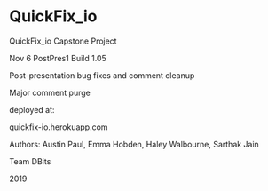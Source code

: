 # QuickFix_io

QuickFix_io Capstone Project

Nov 6 PostPres1 Build 1.05

Post-presentation bug fixes and comment cleanup

Major comment purge

deployed at:

quickfix-io.herokuapp.com

Authors:
Austin Paul, Emma Hobden, 
Haley Walbourne, Sarthak Jain

Team DBits

2019 
